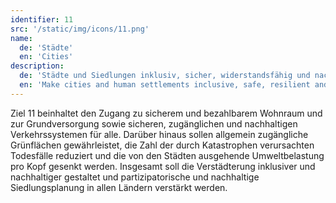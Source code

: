 ```yaml
---
identifier: 11
src: '/static/img/icons/11.png'
name:
  de: 'Städte'
  en: 'Cities'
description:
  de: 'Städte und Siedlungen inklusiv, sicher, widerstandsfähig und nachhaltig gestalten'
  en: 'Make cities and human settlements inclusive, safe, resilient and sustainable'
---
```

Ziel 11 beinhaltet den Zugang zu sicherem und bezahlbarem Wohnraum und zur Grundversorgung sowie sicheren, 
zugänglichen und nachhaltigen Verkehrssystemen für alle. Darüber hinaus sollen allgemein zugängliche 
Grünflächen gewährleistet, die Zahl der durch Katastrophen verursachten Todesfälle reduziert und die von 
den Städten ausgehende Umweltbelastung pro Kopf gesenkt werden. Insgesamt soll die Verstädterung 
inklusiver und nachhaltiger gestaltet und partizipatorische und nachhaltige Siedlungsplanung in allen 
Ländern verstärkt werden.
